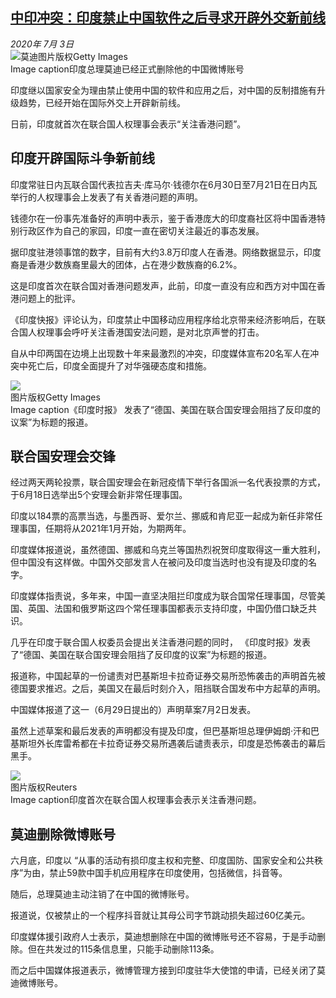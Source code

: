 <!--1593812809000-->
[中印冲突：印度禁止中国软件之后寻求开辟外交新前线](http://www.bbc.com/zhongwen/simp/world-53283797)
------

<div><i>2020年 7月 3日</i></div><div><div class="story-body__inner" property="articleBody"><div class="media-landscape has-caption full-width lead"><span class="image-and-copyright-container"><img class="js-image-replace" alt="莫迪" src="https://images.weserv.nl/?url=ichef.bbci.co.uk/news/640/cpsprodpb/10C4A/production/_113228686_whatsubject.jpg"><span class="off-screen">图片版权</span><span class="story-image-copyright">Getty Images</span></span><figcaption class="media-caption"><span class="off-screen">Image caption</span><span class="media-caption__text">印度总理莫迪已经正式删除他的中国微博账号</span></figcaption></div><p class="story-body__introduction">印度继以国家安全为理由禁止使用中国的软件和应用之后，对中国的反制措施有升级趋势，已经开始在国际外交上开辟新前线。</p><div id="bbccom_mpu_3" class="bbccom_slot mpu-ad" aria-hidden="true"><div class="bbccom_advert"></div></div><p>日前，印度就首次在联合国人权理事会表示“关注香港问题”。</p><h2 class="story-body__crosshead">印度开辟国际斗争新前线</h2><p>印度常驻日内瓦联合国代表拉吉夫·库马尔·钱德尔在6月30日至7月21日在日内瓦举行的人权理事会上发表了有关香港问题的声明。</p><div id="bbccom_mpu_1_2" class="bbccom_slot mpu-ad" aria-hidden="true"><div class="bbccom_advert"></div></div><p>钱德尔在一份事先准备好的声明中表示，鉴于香港庞大的印度裔社区将中国香港特别行政区作为自己的家园，印度一直在密切关注最近的事态发展。</p><p>据印度驻港领事馆的数字，目前有大约3.8万印度人在香港。网络数据显示，印度裔是香港少数族裔里最大的团体，占在港少数族裔的6.2%。</p><p>这是印度首次在联合国对香港问题发声，此前，印度一直没有应和西方对中国在香港问题上的批评。</p><p>《印度快报》评论认为，印度禁止中国移动应用程序给北京带来经济影响后，在联合国人权理事会呼吁关注香港国安法问题，是对北京声誉的打击。</p><p>自从中印两国在边境上出现数十年来最激烈的冲突，印度媒体宣布20名军人在冲突中死亡后，印度全面提升了对华强硬态度和措施。</p><div class="media-landscape has-caption full-width"><span class="image-and-copyright-container"><img src="https://images.weserv.nl/?url=ichef.bbci.co.uk/news/640/cpsprodpb/1335A/production/_113228687_whatsubject.jpg"><br><span class="off-screen">图片版权</span><span class="story-image-copyright">Getty Images</span></span><figcaption class="media-caption"><span class="off-screen">Image caption</span><span class="media-caption__text">《印度时报》 发表了“德国、美国在联合国安理会阻挡了反印度的议案”为标题的报道。</span></figcaption></div><h2 class="story-body__crosshead">联合国安理会交锋</h2><p>经过两天两轮投票，联合国安理会在新冠疫情下举行各国派一名代表投票的方式，于6月18日选举出5个安理会新非常任理事国。</p><p>印度以184票的高票当选，与墨西哥、爱尔兰、挪威和肯尼亚一起成为新任非常任理事国，任期将从2021年1月开始，为期两年。</p><p>印度媒体报道说，虽然德国、挪威和乌克兰等国热烈祝贺印度取得这一重大胜利，但中国没有这样做。中国外交部发言人在被问及印度当选时也没有提及印度的名字。</p><p>印度媒体指责说，多年来，中国一直坚决阻拦印度成为联合国常任理事国，尽管美国、英国、法国和俄罗斯这四个常任理事国都表示支持印度，中国仍借口缺乏共识。</p><p>几乎在印度于联合国人权委员会提出关注香港问题的同时， 《印度时报》发表了“德国、美国在联合国安理会阻挡了反印度的议案”为标题的报道。</p><p>报道称，中国起草的一份谴责对巴基斯坦卡拉奇证券交易所恐怖袭击的声明首先被德国要求推迟。之后，美国又在最后时刻介入，阻挡联合国发布中方起草的声明。</p><p>中国媒体报道了这一（6月29日提出的）声明草案7月2日发表。</p><p>虽然上述草案和最后发表的声明都没有提及印度，但巴基斯坦总理伊姆朗·汗和巴基斯坦外长库雷希都在卡拉奇证券交易所遇袭后谴责表示，印度是恐怖袭击的幕后黑手。</p><div class="media-landscape has-caption full-width"><span class="image-and-copyright-container"><img src="https://images.weserv.nl/?url=ichef.bbci.co.uk/news/640/cpsprodpb/15A6A/production/_113228688_whatsubject.jpg"><br><span class="off-screen">图片版权</span><span class="story-image-copyright">Reuters</span></span><figcaption class="media-caption"><span class="off-screen">Image caption</span><span class="media-caption__text">印度首次在联合国人权理事会表示关注香港问题。</span></figcaption></div><h2 class="story-body__crosshead">莫迪删除微博账号</h2><p>六月底，印度以 “从事的活动有损印度主权和完整、印度国防、国家安全和公共秩序”为由，禁止59款中国手机应用程序在印度使用，包括微信，抖音等。</p><p>随后，总理莫迪主动注销了在中国的微博账号。</p><p>报道说，仅被禁止的一个程序抖音就让其母公司字节跳动损失超过60亿美元。</p><p>印度媒体援引政府人士表示，莫迪想删除在中国的微博账号还不容易，于是手动删除。但在共发过的115条信息里，只能手动删除113条。</p><p>而之后中国媒体报道表示，微博管理方接到印度驻华大使馆的申请，已经关闭了莫迪微博账号。</p></div></div>
